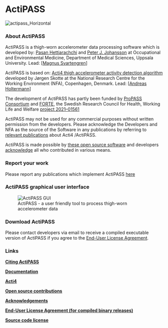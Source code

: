 # ActiPASS
![actipass_Horizontal](https://github.com/Ergo-Tools/ActiPASS/assets/26480941/c68b2bb3-10c2-4a89-bad6-0b99913e1199)

<!--![ActiPASS logo blue](https://user-images.githubusercontent.com/26480941/170669286-19ad73a9-df25-4903-ad07-29746b6ca0c8.PNG)--> 

### About ActiPASS

ActiPASS is a thigh-worn accelerometer data processing software which is developed by: [Pasan Hettiarachchi](mailto:pasan.hettiarachchi@medsci.uu.se) and [Peter J. Johansson](mailto:peter.johansson@medsci.uu.se) 
at Occupational and Environmental Medicine, Department of Medical Sciences, Uppsala University. Lead: [[Magnus Svartengren](mailto:magnus.svartengren@medsci.uu.se)]

ActiPASS is based on: [Acti4 thigh accelerometer activity detection algorithm](https://github.com/motus-nfa/Acti4/) developed by Jørgen Skotte 
at the National Research Centre for the Working Environment (NFA), Copenhagen, Denmark. Lead: [[Andreas Holtermann](mailto:aho@nfa.dk)]

The development of ActiPASS has partly been funded by [ProPASS Consortium](https://www.propassconsortium.org) and [FORTE](https://forte.se/), the Swedish Research Council for Health, Working Life and Welfare [project 2021–01561](https://www.vr.se/swecris#/project/2021-01561_Forte)

ActiPASS may not be used for any commercial purposes without written permission from the developers.
Please acknowledge the Developers and NFA as the source of the Software in any publications by referring to [relevant publications](https://github.com/Ergo-Tools/ActiPASS/wiki/ActiPASS-References) about Acti4 /ActiPASS.

ActiPASS is made possible by [these open source software](https://github.com/Ergo-Tools/ActiPASS/wiki/Open-source-software-used-by-ActiPASS) and developers [acknowledge](https://github.com/Ergo-Tools/ActiPASS/wiki/acknowledgements) all who contributed in various means.

### Report your work
Please report any publications which implement ActiPASS [here](https://doit.medfarm.uu.se/bin/kurt3/kurt/8865977)


### ActiPASS graphical user interface

<figure>
    <img src="https://user-images.githubusercontent.com/26480941/230112571-0baca0d0-957a-4974-b3c9-58d21b1d4678.PNG"
         alt="ActiPASS GUI">
    <figcaption>ActiPASS - a user friendly tool to process thigh-worn accelerometer data</figcaption>
</figure>

### Download ActiPASS

Please contact developers via email to receive a compiled executable version of ActiPASS if you agree to the [End-User License Agreement](https://github.com/Ergo-Tools/ActiPASS/wiki/License-agreement#license-and-usage-agreement).


### Links

[**Citing ActiPASS**](https://github.com/Ergo-Tools/ActiPASS/wiki/ActiPASS-References)

[**Documentation**](https://github.com/Ergo-Tools/ActiPASS/wiki)

[**Acti4**](https://github.com/motus-nfa/Acti4/)

[**Open source contributions**](https://github.com/Ergo-Tools/ActiPASS/wiki/Open-source-software-used-by-ActiPASS)

[**Acknowledgements**](https://github.com/Ergo-Tools/ActiPASS/wiki/acknowledgements#actipass-acknowledgements)

[**End-User License Agreement (for compiled binary releases)**](https://github.com/Ergo-Tools/ActiPASS/wiki/License-agreement#license-and-usage-agreement)

[**Source code license**](https://github.com/Ergo-Tools/ActiPASS/blob/main/LICENSE.md)

